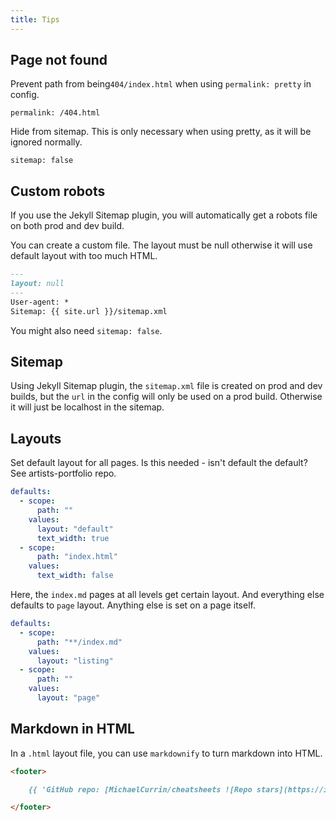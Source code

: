 ```yaml
---
title: Tips
---
```



## Page not found

Prevent  path from being`404/index.html` when using `permalink: pretty` in config.

```
permalink: /404.html
```

Hide from sitemap. This is only necessary when using pretty, as it will be ignored normally.

```
sitemap: false
```


## Custom robots

If you use the Jekyll Sitemap plugin, you will automatically get a robots file on both prod and dev build.

You can create a custom file. The layout must be null otherwise it will use default layout with too much HTML.

```markdown
---
layout: null
---
User-agent: *
Sitemap: {{ site.url }}/sitemap.xml
```

You might also need `sitemap: false`.

## Sitemap

Using Jekyll Sitemap plugin, the `sitemap.xml` file is created on prod and dev builds, but the `url` in the config will only be used on a prod build. Otherwise it will just be localhost in the sitemap.


## Layouts

Set default layout for all pages. Is this needed - isn't default the default? See artists-portfolio repo.

```yaml
defaults:
  - scope:
      path: ""
    values:
      layout: "default"
      text_width: true
  - scope:
      path: "index.html"
    values:
      text_width: false
 ```

Here, the `index.md` pages at all levels get certain layout. And everything else defaults to `page` layout. Anything else is set on a page itself.

```yaml
defaults:
  - scope:
      path: "**/index.md"
    values:
      layout: "listing"
  - scope:
      path: ""
    values:
      layout: "page"
```

## Markdown in HTML

In a `.html` layout file, you can use `markdownify` to turn markdown into HTML.

```markdown
<footer>

    {{ 'GitHub repo: [MichaelCurrin/cheatsheets ![Repo stars](https://img.shields.io/github/stars/MichaelCurrin/cheatsheets?style=social)](https://github.com/MichaelCurrin/cheatsheets)' | markdownify }}

</footer>
```
